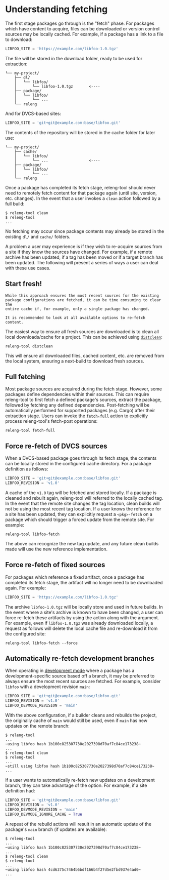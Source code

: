 # Understanding fetching

The first stage packages go through is the "fetch" phase. For packages
which have content to acquire, files can be downloaded or version control
sources may be locally cached. For example, if a package has a link to a
file to download:

```python
LIBFOO_SITE = 'https://example.com/libfoo-1.0.tgz'
```

The file will be stored in the download folder, ready to be used for
extraction:

```
└── my-project/
    ├── dl/
    │   └── libfoo/
    │       └── libfoo-1.0.tgz       <----
    ├── package/
    │   └── libfoo/
    │       └── ...
    └── releng
```

And for DVCS-based sites:

```python
LIBFOO_SITE = 'git+git@example.com:base/libfoo.git'
```

The contents of the repository will be stored in the cache folder for later
use:

```
└── my-project/
    ├── cache/
    │   └── libfoo/
    │       └── ...                  <----
    ├── package/
    │   └── libfoo/
    │       └── ...
    └── releng
```

Once a package has completed its fetch stage, releng-tool should never need
to remotely fetch content for that package again (until site, version, etc.
changes). In the event that a user invokes a `clean` action followed by a
full build:

```shell-session
$ releng-tool clean
$ releng-tool
...
```

No fetching may occur since package contents may already be stored in the
existing `dl/` and `cache/` folders.

A problem a user may experience is if they wish to re-acquire sources from
a site if they know the sources have changed. For example, if a remote
archive has been updated, if a tag has been moved or if a target branch
has been updated. The following will present a series of ways a user can
deal with these use cases.

## Start fresh!

```{tip}
While this approach ensures the most recent sources for the existing
package configurations are fetched, it can be time consuming to clear the
entire cache if, for example, only a single package has changed.

It is recommended to look at all available options to re-fetch content.
```

The easiest way to ensure all fresh sources are downloaded is to clean all
local downloads/cache for a project. This can be achieved using
[`distclean`](action-distclean):

```
releng-tool distclean
```

This will ensure all downloaded files, cached content, etc. are removed
from the local system, ensuring a next-build to download fresh sources.

## Full fetching

Most package sources are acquired during the fetch stage. However, some
packages define dependencies within their sources. This can require
releng-tool to first fetch a defined package's sources, extract the
package, followed by fetching any defined dependencies. Post-fetching
will be automatically performed for supported packages (e.g. Cargo) after
their extraction stage. Users can invoke the [`fetch-full`](action-fetch-full)
action to explicitly process releng-tool's fetch-post operations:

```
releng-tool fetch-full
```

## Force re-fetch of DVCS sources

When a DVCS-based package goes through its fetch stage, the contents can
be locally stored in the configured cache directory. For a package definition
as follows:

```python
LIBFOO_SITE = 'git+git@example.com:base/libfoo.git'
LIBFOO_REVISION = 'v1.0'
```

A cache of the `v1.0` tag will be fetched and stored locally. If a package
is cleaned and rebuilt again, releng-tool will referred to the locally
cached tag. In the event that the remote site changes the tag location,
clean builds will not be using the most recent tag location. If a user
knows the reference for a site has been updated, they can explicitly
request a `<pkg>-fetch` on a package which should trigger a forced update
from the remote site. For example:

```
releng-tool libfoo-fetch
```

The above can recognize the new tag update, and any future clean builds
made will use the new reference implementation.

## Force re-fetch of fixed sources

For packages which reference a fixed artifact, once a package has completed
its fetch stage, the artifact will no longer need to be downloaded
again. For example:

```python
LIBFOO_SITE = 'https://example.com/libfoo-1.0.tgz'
```

The archive `libfoo-1.0.tgz` will be locally store and used in future
builds. In the event where a site's archive is known to have been changed,
a user can force re-fetch these artifacts by using the [](action-pkg-fetch)
action along with the [](arg-force) argument. For example, even if
`libfoo-1.0.tgz` was already downloaded locally, a request as follows will
delete the local cache file and re-download it from the configured site:

```
releng-tool libfoo-fetch --force
```

## Automatically re-fetch development branches

When operating in [development mode](/guides/development-mode) where a
package has a development-specific source based off a branch, it may be
preferred to always ensure the most recent sources are fetched. For
example, consider `libfoo` with a development revision `main`:

```python
LIBFOO_SITE = 'git+git@example.com:base/libfoo.git'
LIBFOO_REVISION = 'v1.0'
LIBFOO_DEVMODE_REVISION = 'main'
```

With the above configuration, if a builder cleans and rebuilds the project,
the originally cache of `main` would still be used, even if `main` has new
updates on the remote branch:

```shell-session
$ releng-tool
...
~using libfoo hash 1b100c825307730e2027398d70af7c84ce173238~
...
$ releng-tool clean
$ releng-tool
...
~still using libfoo hash 1b100c825307730e2027398d70af7c84ce173238~
...
```

If a user wants to automatically re-fetch new updates on a development
branch, they can take advantage of the [](pkg-opt-devmode-ignore-cache)
option. For example, if a site definition had:

```python
LIBFOO_SITE = 'git+git@example.com:base/libfoo.git'
LIBFOO_REVISION = 'v1.0'
LIBFOO_DEVMODE_REVISION = 'main'
LIBFOO_DEVMODE_IGNORE_CACHE = True
```

A repeat of the rebuild actions will result in an automatic update of the
package's `main` branch (if updates are available):

```shell-session
$ releng-tool
...
~using libfoo hash 1b100c825307730e2027398d70af7c84ce173238~
...
$ releng-tool clean
$ releng-tool
...
~using libfoo hash 4cd6375c7464b6bdf166b4f27d5e2fbd937e4ad0~
...
```
